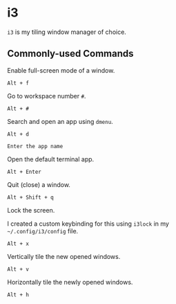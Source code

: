 # i3

`i3` is my tiling window manager of choice.

## Commonly-used Commands

Enable full-screen mode of a window.

```text
Alt + f
```

Go to workspace number `#`.

```text
Alt + #
```

Search and open an app using `dmenu`.

```text
Alt + d

Enter the app name
```

Open the default terminal app.

```text
Alt + Enter
```

Quit (close) a window.

```text
Alt + Shift + q
```

Lock the screen.

I created a custom keybinding for this using `i3lock` in my
`~/.config/i3/config` file.

```text
Alt + x
```

Vertically tile the new opened windows.

```text
Alt + v
```

Horizontally tile the newly opened windows.

```text
Alt + h
```
